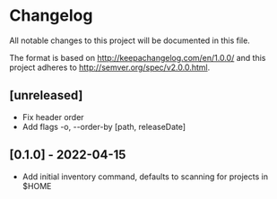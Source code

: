 # Changelog
All notable changes to this project will be documented in this file.

The format is based on http://keepachangelog.com/en/1.0.0/
and this project adheres to http://semver.org/spec/v2.0.0.html.

## [unreleased]

- Fix header order
- Add flags -o, --order-by [path, releaseDate]

## [0.1.0] - 2022-04-15

- Add initial inventory command, defaults to scanning for projects in $HOME
